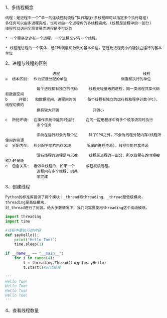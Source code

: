 1、多线程概念

    线程：是进程中一个“单一的连续控制流程”执行路径(多线程即可以指定多个执行路径)
    多任务可以由多进程完成，也可以由一个进程内的多线程完成。(线程是进程中的一部分)
    线程可以访问全局变量而进程是不可以的
      
    * 一个程序至少有一个进程，一个进程至少有一个线程。
    
    * 线程是进程的一个实体，是CPU调度和分派的基本单位，它是比进程更小的能独立运行的基本单位
    
2、进程与线程的区别

                         进程                                     线程
    a  根本区别:  作为资源分配的单位                        调度和执行的单位
    
                  每个进程都有独立的代码     线程是轻量级的进程，同一类线程共享代码和数据空间
    b     开销:   和数据空间，进程间的切     每个线程有独立的运行栈和程序计数(PC)，线程切换的
                  换有较大开销               开销小
                  
    c  所处环境:  在操作系统中能同时运行     在同一应用程序中有多个顺序流同时执行
                  多个任务
                  
                  系统在运行时会为每个进     除了CPU之外，不会为线程分配内存(线程所使用的资源
    d  分配内存:  程分配不同的内存区域       所属的进程资源)，线程只能共享资源  
    
                  没有线程的进程是可以被     线程是进程的一部分，所以线程有的时候被称为轻量级
    e  包含关系:  看做单线程的，如果一个     或轻权级进程。
                  进程内有多个线程，则共
                  同完成
                  
3、创建线程

    Python的标准库提供了两个模块：_thread和threading，_thread是低级模块，threading是高级模块，
    对_thread进行了封装。绝大多数情况下，我们只需要使用threading这个高级模块。
    
```python
import threading
import time

#线程中要执行的内容
def sayHello():
    print("Hello Tom!")
    time.sleep(1)

if __name__ == "__main__":
    for i in range(4):
        t = threading.Thread(target=sayHello)
        t.start()#启动线程
        
'''
Hello Tom!
Hello Tom!
Hello Tom!
Hello Tom!
'''
```

4、查看线程数量

    